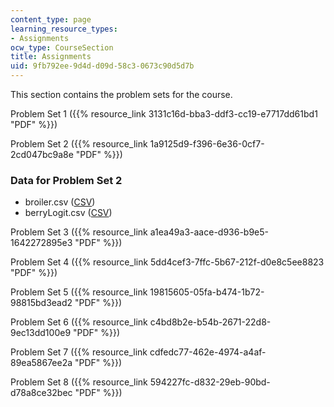```yaml
---
content_type: page
learning_resource_types:
- Assignments
ocw_type: CourseSection
title: Assignments
uid: 9fb792ee-9d4d-d09d-58c3-0673c90d5d7b
---
```


This section contains the problem sets for the course.

Problem Set 1 ({{% resource_link 3131c16d-bba3-ddf3-cc19-e7717dd61bd1 "PDF" %}})

Problem Set 2 ({{% resource_link 1a9125d9-f396-6e36-0cf7-2cd047bc9a8e "PDF" %}})

### Data for Problem Set 2

*   broiler.csv ([CSV](/courses/economics/14-271-industrial-organization-i-fall-2005/assignments/broiler.csv))
*   berryLogit.csv ([CSV](/courses/economics/14-271-industrial-organization-i-fall-2005/assignments/berrylogit.csv))

Problem Set 3 ({{% resource_link a1ea49a3-aace-d936-b9e5-1642272895e3 "PDF" %}})

Problem Set 4 ({{% resource_link 5dd4cef3-7ffc-5b67-212f-d0e8c5ee8823 "PDF" %}})

Problem Set 5 ({{% resource_link 19815605-05fa-b474-1b72-98815bd3ead2 "PDF" %}})

Problem Set 6 ({{% resource_link c4bd8b2e-b54b-2671-22d8-9ec13dd100e9 "PDF" %}})

Problem Set 7 ({{% resource_link cdfedc77-462e-4974-a4af-89ea5867ee2a "PDF" %}})

Problem Set 8 ({{% resource_link 594227fc-d832-29eb-90bd-d78a8ce32bec "PDF" %}})